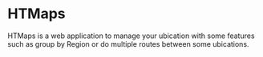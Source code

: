 # HTMaps

HTMaps is a web application to manage your ubication with some features such as group by Region or do multiple routes between some ubications. 

